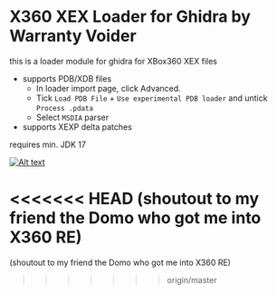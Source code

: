 # X360 XEX Loader for Ghidra by Warranty Voider

this is a loader module for ghidra for XBox360 XEX files

- supports PDB/XDB files
  - In loader import page, click Advanced.
  - Tick `Load PDB File` + `Use experimental PDB loader` and untick `Process .pdata`
  - Select `MSDIA` parser
- supports XEXP delta patches

requires min. JDK 17

[![Alt text](https://img.youtube.com/vi/coGz0f7hHTM/0.jpg)](https://www.youtube.com/watch?v=coGz0f7hHTM)

<!-- this video is outdated -->
<!-- [![Alt text](https://img.youtube.com/vi/dBoofGgraKM/0.jpg)](https://www.youtube.com/watch?v=dBoofGgraKM) -->

<<<<<<< HEAD
(shoutout to my friend the Domo who got me into X360 RE)
=======
(shoutout to my friend the Domo who got me into X360 RE)
>>>>>>> origin/master
